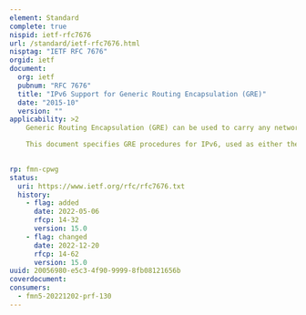 ```yaml
---
element: Standard
complete: true
nispid: ietf-rfc7676
url: /standard/ietf-rfc7676.html
nisptag: "IETF RFC 7676"
orgid: ietf
document:
  org: ietf
  pubnum: "RFC 7676"
  title: "IPv6 Support for Generic Routing Encapsulation (GRE)"
  date: "2015-10"
  version: ""
applicability: >2
    Generic Routing Encapsulation (GRE) can be used to carry any network- layer payload protocol over any network-layer delivery protocol. Currently, GRE procedures are specified for IPv4, used as either the payload or delivery protocol. However, GRE procedures are not specified for IPv6.

    This document specifies GRE procedures for IPv6, used as either the payload or delivery protocol.

  
rp: fmn-cpwg
status:
  uri: https://www.ietf.org/rfc/rfc7676.txt
  history: 
    - flag: added
      date: 2022-05-06
      rfcp: 14-32
      version: 15.0
    - flag: changed
      date: 2022-12-20
      rfcp: 14-62
      version: 15.0
uuid: 20056980-e5c3-4f90-9999-8fb08121656b
coverdocument:
consumers:
  - fmn5-20221202-prf-130
---
```

